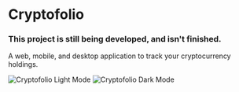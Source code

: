 # Cryptofolio

### This project is still being developed, and isn't finished.

 A web, mobile, and desktop application to track your cryptocurrency holdings.

![Cryptofolio Light Mode](https://i.imgur.com/0fMPa8V.png)
![Cryptofolio Dark Mode](https://i.imgur.com/NErnDOd.png)